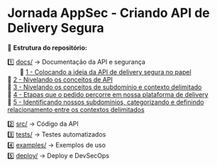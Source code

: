 # Jornada AppSec - Criando API de Delivery Segura

📂 **Estrutura do repositório:**

1️⃣ [docs/](./docs) → Documentação da API e segurança  
  📄 [1 - Colocando a ideia da API de delivery segura no papel](./docs/1-%20Colocando%20a%20ideia%20da%20API%20de%20delivery%20segura%20no%20papel.pdf)  
  📄 [2 - Nivelando os conceitos de API](./docs/2-%20Nivelando%20os%20conceitos%20de%20API.pdf)  
  📄 [3 - Nivelando os conceitos de subdomínio e contexto delimitado](./docs/3-%20Nivelando%20os%20conceitos%20de%20subdom%C3%ADnio%20e%20contexto%20delimitado.pdf)  
  📄 [4 - Etapas que o pedido percorre em nossa plataforma de delivery](./docs/4-%20Etapas%20que%20o%20pedido%20percorre%20em%20nossa%20plataforma%20de%20delivery.pdf)  
  📄 [5 - Identificando nossos subdomínios, categorizando e definindo relacionamento entre os contextos delimitados](./docs/5%20Identificando%20nossos%20subdom%C3%ADnios,%20categorizando%20e%20definindo%20relacionamento%20entre%20os%20contextos%20delimitados.pdf)


2️⃣ [src/](./src) → Código da API  
3️⃣ [tests/](./tests) → Testes automatizados  
4️⃣ [examples/](./examples) → Exemplos de uso  
5️⃣ [deploy/](./deploy) → Deploy e DevSecOps
